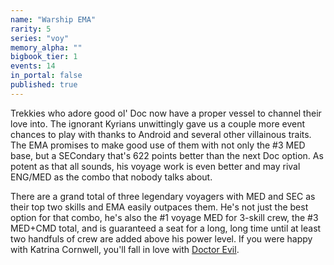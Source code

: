 ```yaml
---
name: "Warship EMA"
rarity: 5
series: "voy"
memory_alpha: ""
bigbook_tier: 1
events: 14
in_portal: false
published: true
---
```


Trekkies who adore good ol' Doc now have a proper vessel to channel their love into. The ignorant Kyrians unwittingly gave us a couple more event chances to play with thanks to Android and several other villainous traits. The EMA promises to make good use of them with not only the #3 MED base, but a SECondary that's 622 points better than the next Doc option. As potent as that all sounds, his voyage work is even better and may rival ENG/MED as the combo that nobody talks about.

There are a grand total of three legendary voyagers with MED and SEC as their top two skills and EMA easily outpaces them. He's not just the best option for that combo, he's also the #1 voyage MED for 3-skill crew, the #3 MED+CMD total, and is guaranteed a seat for a long, long time until at least two handfuls of crew are added above his power level. If you were happy with Katrina Cornwell, you'll fall in love with [Doctor Evil](https://www.youtube.com/watch?v=fK8mneO8yvU).
